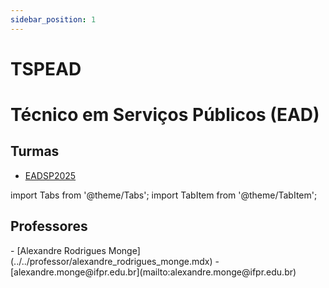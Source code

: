 ```yaml
---
sidebar_position: 1
---
```


# TSPEAD

# Técnico em Serviços Públicos (EAD)

## Turmas

- [EADSP2025](eadsp2025)

import Tabs from '@theme/Tabs';
import TabItem from '@theme/TabItem';

## Professores

<Tabs>
  <TabItem value="nome" label="Nome" default>
    - [Alexandre Rodrigues Monge](../../professor/alexandre_rodrigues_monge.mdx)
  </TabItem>
  <TabItem value="email" label="E-mail" default>
    - [alexandre.monge@ifpr.edu.br](mailto:alexandre.monge@ifpr.edu.br)
  </TabItem>
</Tabs>